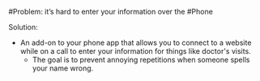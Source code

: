 #Problem: it’s hard to enter your information over the #Phone

Solution: 

- An add-on to your phone app that allows you to connect to a website while on a call to enter your information for things like doctor's visits.
	- The goal is to prevent annoying repetitions when someone spells your name wrong. 